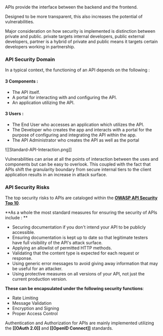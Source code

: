 
APIs provide the interface between the backend and the frontend. 

Designed to be more transparent, this also increases the potential of vulnerabilities.

Major consideration on how security is implemented is distinction between private and public.
private targets internal developers, public external developers, partner is a hybrid of private and public means it targets certain developers working in partnership.

### **API Security Domain**

In a typical context, the functioning of an API depends on the following :

#### 3 Components :
- The API itself.
- A portal for interacting with and configuring the API.
- An application utilizing the API.

#### 3 Users : 
- The End User who accesses an application which utilizes the API.
- The Developer who creates the app and interacts with a portal for the purpose of configuring and integrating the API within the app.
- The API Administrator who creates the API as well as the portal


![[Standard-API-Interaction.png]]


Vulnerabilities can arise at all the points of interaction between the uses and components but can be easy to overlook. This coupled with the fact that APIs shift the granularity boundary from secure internal tiers to the client application results in an increase in attack surface.


### **API Security Risks**

The top security risks to APIs are cataloged within the **[OWASP API Security Top 10](https://owasp.org/API-Security/editions/2023/en/0x11-t10/)**.

**As a whole the most standard measures for ensuring the security of APIs include : **
- Securing documentation if you don't intend your API to be publicly accessible.
- Ensuring  documentation is kept up to date so that legitimate testers have full visibility of the API's attack surface.
- Applying an allowlist of permitted HTTP methods.
- Validating that the content type is expected for each request or response.
- Using generic error messages to avoid giving away information that may be useful for an attacker.
- Using protective measures on all versions of your API, not just the current production version.

**These can be encapsulated under the following security functions**:
- Rate Limiting
- Message Validation
- Encryption and Signing
- Proper Access Control

Authentication and Authorization for APIs are mainly implemented utilizing the **[[OAuth 2.0]]** and **[[OpenID Connect]]** standards.